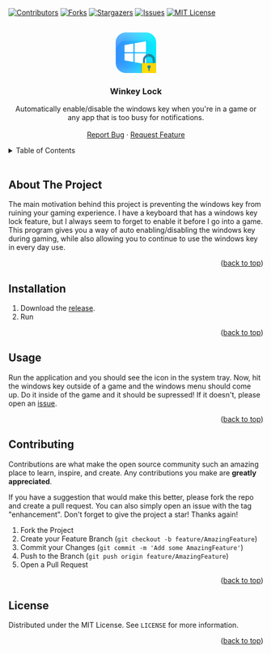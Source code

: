 <div id="top"></div>
<!--
Readme template copied from https://github.com/othneildrew/Best-README-Template
-->

[![Contributors][contributors-shield]][contributors-url]
[![Forks][forks-shield]][forks-url]
[![Stargazers][stars-shield]][stars-url]
[![Issues][issues-shield]][issues-url]
[![MIT License][license-shield]][license-url]

<!-- PROJECT LOGO -->
<br />
<div align="center">
  <a href="https://github.com/kdar/winkeylock">
    <img src="dev/icon.png" alt="Logo" width="80" height="80">
  </a>

<h3 align="center">Winkey Lock</h3>
  <p align="center">
    Automatically enable/disable the windows key when you're in a game or any app that is too busy for notifications.
    <br />
    <br />
    <a href="https://github.com/kdar/winkeylock/issues">Report Bug</a>
    ·
    <a href="https://github.com/kdar/winkeylock/issues">Request Feature</a>
  </p>
</div>

<!-- TABLE OF CONTENTS -->
<details>
  <summary>Table of Contents</summary>
  <ol>
    <li><a href="#about-the-project">About The Project</a></li>
    <li><a href="#installation">Installation</a></li>
    <li><a href="#usage">Usage</a></li>
    <li><a href="#contributing">Contributing</a></li>
    <li><a href="#license">License</a></li>
  </ol>
</details>

<br />

<!-- ABOUT THE PROJECT -->

## About The Project

The main motivation behind this project is preventing the windows key from ruining your gaming experience. I have a keyboard that has a windows key lock feature, but I always seem to forget to enable it before I go into a game. This program gives you a way of auto enabling/disabling the windows key during gaming, while also allowing you to continue to use the windows key in every day use.

<p align="right">(<a href="#top">back to top</a>)</p>

## Installation

1. Download the [release](https://github.com/kdar/winkeylock/releases/latest).
2. Run

<p align="right">(<a href="#top">back to top</a>)</p>

<!-- USAGE EXAMPLES -->

## Usage

Run the application and you should see the icon in the system tray. Now, hit the windows key outside of a game and the windows menu should come up. Do it inside of the game and it should be supressed! If it doesn't, please open an [issue](https://img.shields.io/github/issues).

<p align="right">(<a href="#top">back to top</a>)</p>

<!-- CONTRIBUTING -->

## Contributing

Contributions are what make the open source community such an amazing place to learn, inspire, and create. Any contributions you make are **greatly appreciated**.

If you have a suggestion that would make this better, please fork the repo and create a pull request. You can also simply open an issue with the tag "enhancement".
Don't forget to give the project a star! Thanks again!

1. Fork the Project
2. Create your Feature Branch (`git checkout -b feature/AmazingFeature`)
3. Commit your Changes (`git commit -m 'Add some AmazingFeature'`)
4. Push to the Branch (`git push origin feature/AmazingFeature`)
5. Open a Pull Request

<p align="right">(<a href="#top">back to top</a>)</p>

<!-- LICENSE -->

## License

Distributed under the MIT License. See `LICENSE` for more information.

<p align="right">(<a href="#top">back to top</a>)</p>

<!-- MARKDOWN LINKS & IMAGES -->
<!-- https://www.markdownguide.org/basic-syntax/#reference-style-links -->

[contributors-shield]: https://img.shields.io/github/contributors/kdar/winkeylock.svg?style=for-the-badge
[contributors-url]: https://github.com/kdar/winkeylock/graphs/contributors
[forks-shield]: https://img.shields.io/github/forks/kdar/winkeylock.svg?style=for-the-badge
[forks-url]: https://github.com/kdar/winkeylock/network/members
[stars-shield]: https://img.shields.io/github/stars/kdar/winkeylock.svg?style=for-the-badge
[stars-url]: https://github.com/kdar/winkeylock/stargazers
[issues-shield]: https://img.shields.io/github/issues/kdar/winkeylock.svg?style=for-the-badge
[issues-url]: https://github.com/kdar/winkeylock/issues
[license-shield]: https://img.shields.io/github/license/kdar/winkeylock.svg?style=for-the-badge
[license-url]: https://github.com/kdar/winkeylock/blob/master/LICENSE
[product-screenshot]: images/screenshot.png
